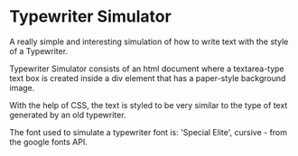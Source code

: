 # Typewriter Simulator
A really simple and interesting simulation of how to write text with the style of a Typewriter.

Typewriter Simulator consists of an html document where a textarea-type text box is created inside a div element that has a paper-style background image.

With the help of CSS, the text is styled to be very similar to the type of text generated by an old typewriter.

The font used to simulate a typewriter font is: 'Special Elite', cursive - from the google fonts API.
